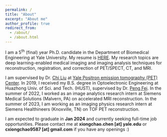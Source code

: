 ```yaml
---
permalink: /
title: "About"
excerpt: "About me"
author_profile: true
redirect_from: 
  - /about/
  - /about.html
---
```






I am a 5<sup>th</sup> (final) year Ph.D. candidate in the Department of Biomedical Engineering at Yale University. My resume is [HERE](https://xiongchaochen.github.io/cv/). My research topics are deep learning-enabled medical imaging and imaging analysis techniques for reconstruction, registration, and correction of PET/SPECT, CT, and MRI. 

I am supervised by Dr. [Chi Liu](https://medicine.yale.edu/profile/chi_liu/) at [Yale Positron emission tomography (PET) Center](https://medicine.yale.edu/pet/). In 2019, I received my B.S. degree in Optoelectronic Engineering at Huazhong Univ. of Sci. and Tech. (HUST), supervised by Dr. [Peng Fei](https://scholar.google.com/citations?user=gZ-U8XEAAAAJ&hl=en). In the summer of 2022, I worked as an image analytics research intern at Siemens Medical Solutions (Malvern, PA) on accelerated MRI reconstruction. In the summer of 2023, I am working as an imaging physics research intern at Siemens Healthineers (Knoxville, TN) on TOF PET reconstruction. 

I am expected to graduate in **Jan 2024** and currently seeking full-time job opportunities. Please contact me at **xiongchao.chen [at] yale.edu** or **cxiongchao9587 [at] gmail.com** if you have any openings :)
